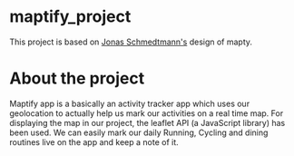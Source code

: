 # maptify_project

This project is based on [Jonas Schmedtmann's](https://github.com/jonasschmedtmann) design of mapty.

# About the project

Maptify app is a basically an activity tracker app which uses our geolocation to actually help us mark our activities on a real time map. For displaying the map in our project, the leaflet API (a JavaScript library) has been used. We can easily mark our daily Running, Cycling and dining routines live on the app and keep a note of it.
